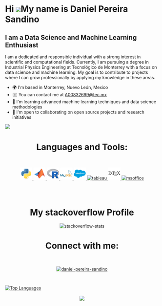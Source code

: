 Hi ![](https://user-images.githubusercontent.com/18350557/176309783-0785949b-9127-417c-8b55-ab5a4333674e.gif)My name is Daniel Pereira Sandino
==================================================================================================================================

I am a Data Science and Machine Learning Enthusiast
----------------------------------------------------

I am a dedicated and responsible individual with a strong interest in scientific and computational fields. Currently, I am pursuing a degree in Industrial Physics Engineering at Tecnológico de Monterrey with a focus on data science and machine learning. My goal is to contribute to projects where I can grow professionally by applying my knowledge in these areas.

* 🌍  I'm based in Monterrey, Nuevo León, Mexico
* ✉️  You can contact me at [A00832699@tec.mx](mailto:A00832699@tec.mx)
* 🧠  I'm learning advanced machine learning techniques and data science methodologies
* 🤝  I'm open to collaborating on open source projects and research initiatives

<a href="https://www.github.com/danielpereira-sandino" target="_blank" rel="noreferrer"><img
src="https://img.shields.io/github/followers/danielpereira-sandino?logo=github&style=for-the-badge&color=ef4444&labelColor=0f172a" /></a>

<h1 align="center">Languages and Tools:</h1>
<br/> 
<p align="center"> 
<a href="https://www.python.org/" target="_blank" rel="noreferrer"> <img src="https://raw.githubusercontent.com/devicons/devicon/master/icons/python/python-original.svg" alt="python" width="40" height="40"/> </a> 
<a href="https://www.mathworks.com/products/matlab.html" target="_blank" rel="noreferrer"> <img src="https://raw.githubusercontent.com/devicons/devicon/master/icons/matlab/matlab-original.svg" alt="matlab" width="40" height="40"/> </a> 
<a href="https://www.r-project.org/" target="_blank" rel="noreferrer"> <img src="https://raw.githubusercontent.com/devicons/devicon/master/icons/r/r-original.svg" alt="r" width="40" height="40"/> </a> 
<a href="https://www.mysql.com/" target="_blank" rel="noreferrer"> <img src="https://raw.githubusercontent.com/devicons/devicon/master/icons/mysql/mysql-original-wordmark.svg" alt="mysql" width="40" height="40"/> </a> 
<a href="https://www.salesforce.com/" target="_blank" rel="noreferrer"> <img src="https://raw.githubusercontent.com/devicons/devicon/master/icons/salesforce/salesforce-original.svg" alt="salesforce" width="40" height="40"/> </a> 
<a href="https://www.tableau.com/" target="_blank" rel="noreferrer"> <img src="https://raw.githubusercontent.com/devicons/devicon/master/icons/tableau/tableau-original.svg" alt="tableau" width="40" height="40"/> </a> 
<a href="https://www.latex-project.org/" target="_blank" rel="noreferrer"> <img src="https://raw.githubusercontent.com/devicons/devicon/master/icons/latex/latex-original.svg" alt="latex" width="40" height="40"/> </a> 
<a href="https://www.microsoft.com/en-us/microsoft-365" target="_blank" rel="noreferrer"> <img src="https://raw.githubusercontent.com/devicons/devicon/master/icons/microsoftoffice/microsoftoffice-original.svg" alt="msoffice" width="40" height="40"/> </a> 
</p>
<br/>  
<br/> 

<h1 align="center">My stackoverflow Profile</h1>

<div align="center">

![stackoverflow-stats](https://github-stackoverflow-readme.vercel.app/?userId=YOUR_STACKOVERFLOW_USER_ID)

</div>

<h1 align="center">Connect with me:</h1>
<br/> 
<p align="center">
<a href="https://www.linkedin.com/in/daniel-pereira-sandino-1560a6235/" target="blank"><img align="center" src="https://raw.githubusercontent.com/rahuldkjain/github-profile-readme-generator/master/src/images/icons/Social/linked-in-alt.svg" alt="daniel-pereira-sandino" height="30" width="40" /></a>
</p>  
<br/> 

<a href="https://github.com/danielpereira-sandino" align="left"><img src="https://github-readme-stats.vercel.app/api/top-langs/?username=danielpereira-sandino&langs_count=10&title_color=f97316&text_color=a855f7&icon_color=ef4444&bg_color=0f172a&hide_border=true&locale=en&custom_title=Top%20%Languages" alt="Top Languages" /></a>

<div align="center"> <img src="https://komarev.com/ghpvc/?username=danielpereira-sandino&&style=flat-square" align="center" /> </div>
